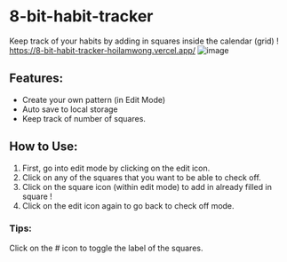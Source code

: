 # 8-bit-habit-tracker
Keep track of your habits by adding in squares inside the calendar (grid) !
https://8-bit-habit-tracker-hoilamwong.vercel.app/
![image](https://github.com/hoilamwong/8-bit-habit-tracker/assets/142138307/59abc836-9d36-49a1-9467-dc4d43a7165b)


## Features:
- Create your own pattern (in Edit Mode)
- Auto save to local storage
- Keep track of number of squares.

## How to Use:
1) First, go into edit mode by clicking on the edit icon.
2) Click on any of the squares that you want to be able to check off.
3) Click on the square icon (within edit mode) to add in already filled in square !
4) Click on the edit icon again to go back to check off mode. 

### Tips:
Click on the # icon to toggle the label of the squares.
